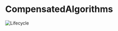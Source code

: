 # CompensatedAlgorithms

![Lifecycle](https://img.shields.io/badge/lifecycle-experimental-orange.svg)
